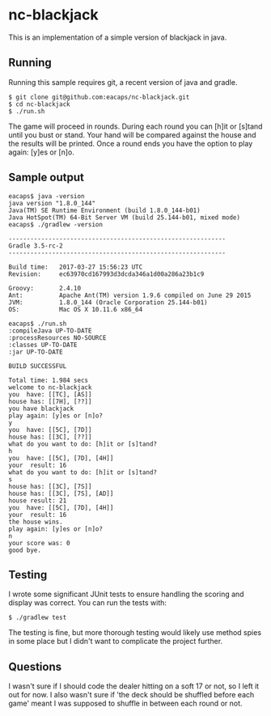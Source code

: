 # nc-blackjack

This is an implementation of a simple version of blackjack in java.

## Running
Running this sample requires git, a recent version of java and gradle.

    $ git clone git@github.com:eacaps/nc-blackjack.git
    $ cd nc-blackjack
    $ ./run.sh
    
The game will proceed in rounds.
During each round you can [h]it or [s]tand until you bust or stand.
Your hand will be compared against the house and the results will be printed.
Once a round ends you have the option to play again: [y]es or [n]o.

## Sample output

    eacaps$ java -version
    java version "1.8.0_144"
    Java(TM) SE Runtime Environment (build 1.8.0_144-b01)
    Java HotSpot(TM) 64-Bit Server VM (build 25.144-b01, mixed mode)
    eacaps$ ./gradlew -version
    
    ------------------------------------------------------------
    Gradle 3.5-rc-2
    ------------------------------------------------------------
    
    Build time:   2017-03-27 15:56:23 UTC
    Revision:     ec63970cd167993d3dcda346a1d00a286a23b1c9
    
    Groovy:       2.4.10
    Ant:          Apache Ant(TM) version 1.9.6 compiled on June 29 2015
    JVM:          1.8.0_144 (Oracle Corporation 25.144-b01)
    OS:           Mac OS X 10.11.6 x86_64
    
    eacaps$ ./run.sh
    :compileJava UP-TO-DATE
    :processResources NO-SOURCE
    :classes UP-TO-DATE
    :jar UP-TO-DATE
    
    BUILD SUCCESSFUL
    
    Total time: 1.984 secs
    welcome to nc-blackjack
    you  have: [[TC], [AS]]
    house has: [[7H], [??]]
    you have blackjack
    play again: [y]es or [n]o?
    y
    you  have: [[5C], [7D]]
    house has: [[3C], [??]]
    what do you want to do: [h]it or [s]tand?
    h
    you  have: [[5C], [7D], [4H]]
    your  result: 16
    what do you want to do: [h]it or [s]tand?
    s
    house has: [[3C], [7S]]
    house has: [[3C], [7S], [AD]]
    house result: 21
    you  have: [[5C], [7D], [4H]]
    your  result: 16
    the house wins.
    play again: [y]es or [n]o?
    n
    your score was: 0
    good bye.
    
## Testing
I wrote some significant JUnit tests to ensure handling the scoring and display was correct.
You can run the tests with:

    $ ./gradlew test
    
The testing is fine, but more thorough testing would likely use method spies in some place but I didn't want to complicate the project further.

## Questions
I wasn't sure if I should code the dealer hitting on a soft 17 or not, so I left it out for now.
I also wasn't sure if 'the deck should be shuffled before each game' meant I was supposed to shuffle in between each round or not.